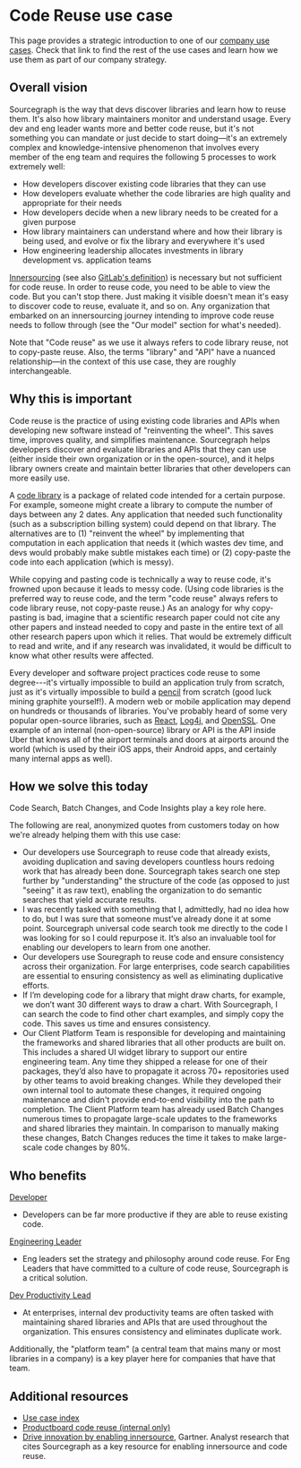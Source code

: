 # Code Reuse use case

This page provides a strategic introduction to one of our [company use cases](../index.md#use-cases). Check that link to find the rest of the use cases and learn how we use them as part of our company strategy.

## Overall vision

<!-- Convey what things will be like in the future for your use case, being as descriptive as you can to help someone understand where we are headed with our vision. -->

Sourcegraph is the way that devs discover libraries and learn how to reuse them. It's also how library maintainers monitor and understand usage. Every dev and eng leader wants more and better code reuse, but it's not something you can mandate or just decide to start doing—it's an extremely complex and knowledge-intensive phenomenon that involves every member of the eng team and requires the following 5 processes to work extremely well:

- How developers discover existing code libraries that they can use
- How developers evaluate whether the code libraries are high quality and appropriate for their needs
- How developers decide when a new library needs to be created for a given purpose
- How library maintainers can understand where and how their library is being used, and evolve or fix the library and everywhere it's used
- How engineering leadership allocates investments in library development vs. application teams

[Innersourcing](https://en.wikipedia.org/wiki/Inner_source) (see also [GitLab's definition](https://about.gitlab.com/topics/version-control/what-is-innersource)) is necessary but not sufficient for code reuse. In order to reuse code, you need to be able to view the code. But you can't stop there. Just making it visible doesn't mean it's easy to discover code to reuse, evaluate it, and so on. Any organization that embarked on an innersourcing journey intending to improve code reuse needs to follow through (see the "Our model" section for what's needed).

Note that "Code reuse" as we use it always refers to code library reuse, not to copy-paste reuse. Also, the terms "library" and "API" have a nuanced relationship—in the context of this use case, they are roughly interchangeable.

## Why this is important

<!-- Beyond imagining a future in the above section, talk more about why this future is important and why we are going after it. -->

Code reuse is the practice of using existing code libraries and APIs when developing new software instead of "reinventing the wheel". This saves time, improves quality, and simplifies maintenance. Sourcegraph helps developers discover and evaluate libraries and APIs that they can use (either inside their own organization or in the open-source), and it helps library owners create and maintain better libraries that other developers can more easily use.

A [code library](<https://en.wikipedia.org/wiki/Library_(computing)>) is a package of related code intended for a certain purpose. For example, someone might create a library to compute the number of days between any 2 dates. Any application that needed such functionality (such as a subscription billing system) could depend on that library. The alternatives are to (1) "reinvent the wheel" by implementing that computation in each application that needs it (which wastes dev time, and devs would probably make subtle mistakes each time) or (2) copy-paste the code into each application (which is messy).

While copying and pasting code is technically a way to reuse code, it's frowned upon because it leads to messy code. (Using code libraries is the preferred way to reuse code, and the term "code reuse" always refers to code library reuse, not copy-paste reuse.) As an analogy for why copy-pasting is bad, imagine that a scientific research paper could not cite any other papers and instead needed to copy and paste in the entire text of all other research papers upon which it relies. That would be extremely difficult to read and write, and if any research was invalidated, it would be difficult to know what other results were affected.

Every developer and software project practices code reuse to some degree---it's virtually impossible to build an application truly from scratch, just as it's virtually impossible to build a [pencil](https://fee.org/resources/i-pencil/) from scratch (good luck mining graphite yourself!). A modern web or mobile application may depend on hundreds or thousands of libraries. You've probably heard of some very popular open-source libraries, such as [React](https://reactjs.org/), [Log4j](https://logging.apache.org/log4j/2.x/), and [OpenSSL](https://www.openssl.org/). One example of an internal (non-open-source) library or API is the API inside Uber that knows all of the airport terminals and doors at airports around the world (which is used by their iOS apps, their Android apps, and certainly many internal apps as well).

## How we solve this today

<!-- Describe in as much detail as you can how the product enables this use case today. You can include customer quotes, textual walkthroughs, and this is also a great place to link to demo videos. This is perhaps the most important single section in this document, so don't be afraid to add too much - if you feel this section is getting long, consider summarizing here and linking out to other pages in the handbook with details. -->

Code Search, Batch Changes, and Code Insights play a key role here.

The following are real, anonymized quotes from customers today on how we're already helping them with this use case:

- Our developers use Sourcegraph to reuse code that already exists, avoiding duplication and saving developers countless hours redoing work that has already been done. Sourcegraph takes search one step further by "understanding" the structure of the code (as opposed to just "seeing" it as raw text), enabling the organization to do semantic searches that yield accurate results.
- I was recently tasked with something that I, admittedly, had no idea how to do, but I was sure that someone must’ve already done it at some point. Sourcegraph universal code search took me directly to the code I was looking for so I could repurpose it. It’s also an invaluable tool for enabling our developers to learn from one another.
- Our developers use Souregraph to reuse code and ensure consistency across their organization. For large enterprises, code search capabilities are essential to ensuring consistency as well as eliminating duplicative efforts.
- If I’m developing code for a library that might draw charts, for example, we don’t want 30 different ways to draw a chart. With Sourcegraph, I can search the code to find other chart examples, and simply copy the code. This saves us time and ensures consistency.
- Our Client Platform Team is responsible for developing and maintaining the frameworks and shared libraries that all other products are built on. This includes a shared UI widget library to support our entire engineering team. Any time they shipped a release for one of their packages, they’d also have to propagate it across 70+ repositories used by other teams to avoid breaking changes. While they developed their own internal tool to automate these changes, it required ongoing maintenance and didn't provide end-to-end visibility into the path to completion. The Client Platform team has already used Batch Changes numerous times to propagate large-scale updates to the frameworks and shared libraries they maintain. In comparison to manually making these changes, Batch Changes reduces the time it takes to make large-scale code changes by 80%.

## Who benefits

<!-- Link to the personas that relate to this use case, and describe briefly how it benefits each of them (the real detail is in the above section, so be sure not to repeat yourself here; speak in generalities for each persona in this section.) -->

[Developer](https://docs.google.com/presentation/d/1aQhcWoWd_LJXdAgEn7JBGnZV5pfN6UJyct2VV-ZiTXI/edit#slide=id.ge9b93ff711_1_0)

- Developers can be far more productive if they are able to reuse existing code.

[Engineering Leader](https://docs.google.com/presentation/d/1aQhcWoWd_LJXdAgEn7JBGnZV5pfN6UJyct2VV-ZiTXI/edit#slide=id.ge9b93ff711_0_19)

- Eng leaders set the strategy and philosophy around code reuse. For Eng Leaders that have committed to a culture of code reuse, Sourcegraph is a critical solution.

[Dev Productivity Lead](https://docs.google.com/presentation/d/1aQhcWoWd_LJXdAgEn7JBGnZV5pfN6UJyct2VV-ZiTXI/edit#slide=id.ge9b93ff711_0_19)

- At enterprises, internal dev productivity teams are often tasked with maintaining shared libraries and APIs that are used throughout the organization. This ensures consistency and eliminates duplicate work.

Additionally, the "platform team" (a central team that mains many or most libraries in a company) is a key player here for companies that have that team.

## Additional resources

<!-- Are there other articles, blogs, internal documents, or handbook links that are useful for someone who wants to understand this use case? Link to them here. -->

- [Use case index](../index.md#use-cases)
- [Productboard code reuse (internal only)](https://sourcegraph.productboard.com/feature-board/3957049-fy23-use-cases/features/11482292/detail)
- [Drive innovation by enabling innersource](https://drive.google.com/file/d/1hiyTxBA_n43LsZjhuE3YOMiWZdAOHcTn/view?usp=sharing), Gartner. Analyst research that cites Sourcegraph as a key resource for enabling innersource and code reuse.
